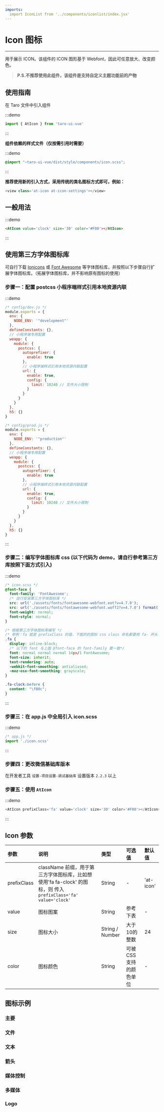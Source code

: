 ```yaml
---
imports:
  import IconList from '../components/iconlist/index.jsx'
---
```

# Icon 图标

---

用于展示 ICON。该组件的 ICON 图形基于 Webfont，因此可任意放大、改变颜色。

> **P.S.不推荐使用此组件，该组件是支持自定义主题功能前的产物**

## 使用指南

在 Taro 文件中引入组件

:::demo
```js
import { AtIcon } from 'taro-ui-vue'
```
:::

**组件依赖的样式文件（仅按需引用时需要）**

:::demo
```scss
@import "~taro-ui-vue/dist/style/components/icon.scss";
```
:::


**推荐使用新的引入方式，采用传统的类名图标方式即可，例如：**

```js
<view class='at-icon at-icon-settings'></view>
```

## 一般用法

:::demo

```html
<AtIcon value='clock' size='30' color='#F00'></AtIcon>
```

:::

## 使用第三方字体图标库

可自行下载 [Ionicons](https://ionicons.com/) 或 [Font Awesome](http://fontawesome.dashgame.com/) 等字体图标库，并按照以下步骤自行扩展字体图标库。（拓展字体图标库，并不影响原有图标的使用）

### 步骤一：配置 postcss 小程序端样式引用本地资源内联

:::demo

```js
/* config/dev.js */
module.exports = {
  env: {
    NODE_ENV: '"development"'
  },
  defineConstants: {},
  // 小程序端专用配置
  weapp: {
    module: {
      postcss: {
        autoprefixer: {
          enable: true
        },
        // 小程序端样式引用本地资源内联配置
        url: {
          enable: true,
          config: {
            limit: 10240 // 文件大小限制
          }
        }
      }
    }
  },
  h5: {}
}

/* config/prod.js */
module.exports = {
  env: {
    NODE_ENV: '"production"'
  },
  defineConstants: {},
  // 小程序端专用配置
  weapp: {
    module: {
      postcss: {
        autoprefixer: {
          enable: true
        },
        // 小程序端样式引用本地资源内联配置
        url: {
          enable: true,
          config: {
            limit: 10240 // 文件大小限制
          }
        }
      }
    }
  },
  h5: {}
}
```

:::

### 步骤二：编写字体图标库 css (以下代码为 demo，请自行参考第三方库按照下面方式引入)

:::demo

```css
/* icon.scss */
@font-face {
  font-family: 'FontAwesome';
  /* 自行安装第三方字体图标库 */
  src: url('./assets/fonts/fontawesome-webfont.eot?v=4.7.0');
  src: url('./assets/fonts/fontawesome-webfont.woff2?v=4.7.0') format('woff2'), url('./assets/fonts/fontawesome-webfont.woff?v=4.7.0') format('woff'), url('./assets/fonts/fontawesome-webfont.ttf?v=4.7.0') format('truetype');
  font-weight: normal;
  font-style: normal;
}

/* 根据第三方字体图标库编写 */
/* 举例：fa 就是 prefixClass 的值，下面的的图标 css class 命名都要用 fa- 开头  */
.fa {
  display: inline-block;
  /* 以下的 font 与上面 @font-face 的 font-family 要一致*/
  font: normal normal normal 14px/1 FontAwesome;
  font-size: inherit;
  text-rendering: auto;
  -webkit-font-smoothing: antialiased;
  -moz-osx-font-smoothing: grayscale;
}

.fa-clock:before {
  content: "\f00c";
}
```

:::

### 步骤三：在 app.js 中全局引入 icon.scss

:::demo

```js
/* app.js */
import './icon.scss'
```

:::

### 步骤四：更改微信基础库版本

在开发者工具 `设置-项目设置-调试基础库` 设置版本 `2.2.3` 以上


### 步骤五：使用 `AtIcon`

:::demo

```js
<AtIcon prefixClass='fa' value='clock' size='30' color='#F00'></AtIcon>
```

:::



## Icon 参数

| 参数  | 说明     | 类型   | 可选值                | 默认值 |
|:------|:---------|:-------|:----------------------|:-------|
| prefixClass | className 前缀，用于第三方字体图标库，比如想使用'fa fa-clock' 的图标，则 传入`prefixClass='fa' value='clock'` | String | - | 'at-icon' |
| value | 图标图案 | String | 参考下表 | - |
| size  | 图标大小 | String / Number | 大于10的整数 | 24 |
| color | 图标颜色 | String | 可被CSS支持的颜色单位 | - |

## 图标示例

### 主要

<IconList type='main'></IconList>

### 文件

<IconList type='file'></IconList>

### 文本

<IconList type='text'></IconList>

### 箭头

<IconList type='arrow'></IconList>

### 媒体控制

<IconList type='media'></IconList>

### 多媒体

<IconList type='photo'></IconList>

### Logo

<IconList type='logo'></IconList>
